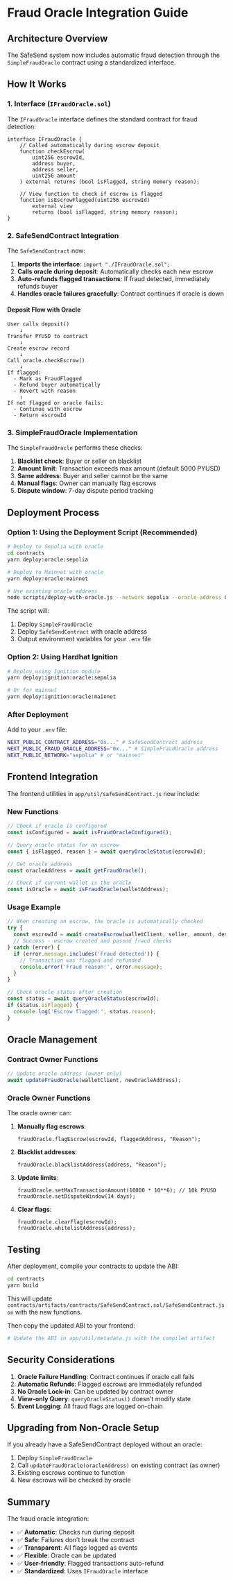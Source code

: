 # Fraud Oracle Integration Guide

## Architecture Overview

The SafeSend system now includes automatic fraud detection through the `SimpleFraudOracle` contract using a standardized interface.

## How It Works

### 1. Interface (`IFraudOracle.sol`)

The `IFraudOracle` interface defines the standard contract for fraud detection:

```solidity
interface IFraudOracle {
    // Called automatically during escrow deposit
    function checkEscrow(
        uint256 escrowId,
        address buyer,
        address seller,
        uint256 amount
    ) external returns (bool isFlagged, string memory reason);
    
    // View function to check if escrow is flagged
    function isEscrowFlagged(uint256 escrowId) 
        external view 
        returns (bool isFlagged, string memory reason);
}
```

### 2. SafeSendContract Integration

The `SafeSendContract` now:

1. **Imports the interface**: `import "./IFraudOracle.sol";`
2. **Calls oracle during deposit**: Automatically checks each new escrow
3. **Auto-refunds flagged transactions**: If fraud detected, immediately refunds buyer
4. **Handles oracle failures gracefully**: Contract continues if oracle is down

#### Deposit Flow with Oracle

```
User calls deposit()
    ↓
Transfer PYUSD to contract
    ↓
Create escrow record
    ↓
Call oracle.checkEscrow()
    ↓
If flagged:
  - Mark as FraudFlagged
  - Refund buyer automatically
  - Revert with reason
    ↓
If not flagged or oracle fails:
  - Continue with escrow
  - Return escrowId
```

### 3. SimpleFraudOracle Implementation

The `SimpleFraudOracle` performs these checks:

1. **Blacklist check**: Buyer or seller on blacklist
2. **Amount limit**: Transaction exceeds max amount (default 5000 PYUSD)
3. **Same address**: Buyer and seller cannot be the same
4. **Manual flags**: Owner can manually flag escrows
5. **Dispute window**: 7-day dispute period tracking

## Deployment Process

### Option 1: Using the Deployment Script (Recommended)

```bash
# Deploy to Sepolia with oracle
cd contracts
yarn deploy:oracle:sepolia

# Deploy to Mainnet with oracle
yarn deploy:oracle:mainnet

# Use existing oracle address
node scripts/deploy-with-oracle.js --network sepolia --oracle-address 0x...
```

The script will:
1. Deploy `SimpleFraudOracle`
2. Deploy `SafeSendContract` with oracle address
3. Output environment variables for your `.env` file

### Option 2: Using Hardhat Ignition

```bash
# Deploy using Ignition module
yarn deploy:ignition:oracle:sepolia

# Or for mainnet
yarn deploy:ignition:oracle:mainnet
```

### After Deployment

Add to your `.env` file:

```bash
NEXT_PUBLIC_CONTRACT_ADDRESS="0x..." # SafeSendContract address
NEXT_PUBLIC_FRAUD_ORACLE_ADDRESS="0x..." # SimpleFraudOracle address
NEXT_PUBLIC_NETWORK="sepolia" # or "mainnet"
```

## Frontend Integration

The frontend utilities in `app/util/safeSendContract.js` now include:

### New Functions

```javascript
// Check if oracle is configured
const isConfigured = await isFraudOracleConfigured();

// Query oracle status for an escrow
const { isFlagged, reason } = await queryOracleStatus(escrowId);

// Get oracle address
const oracleAddress = await getFraudOracle();

// Check if current wallet is the oracle
const isOracle = await isFraudOracle(walletAddress);
```

### Usage Example

```javascript
// When creating an escrow, the oracle is automatically checked
try {
  const escrowId = await createEscrow(walletClient, seller, amount, description);
  // Success - escrow created and passed fraud checks
} catch (error) {
  if (error.message.includes('Fraud detected')) {
    // Transaction was flagged and refunded
    console.error('Fraud reason:', error.message);
  }
}

// Check oracle status after creation
const status = await queryOracleStatus(escrowId);
if (status.isFlagged) {
  console.log('Escrow flagged:', status.reason);
}
```

## Oracle Management

### Contract Owner Functions

```javascript
// Update oracle address (owner only)
await updateFraudOracle(walletClient, newOracleAddress);
```

### Oracle Owner Functions

The oracle owner can:

1. **Manually flag escrows**:
   ```solidity
   fraudOracle.flagEscrow(escrowId, flaggedAddress, "Reason");
   ```

2. **Blacklist addresses**:
   ```solidity
   fraudOracle.blacklistAddress(address, "Reason");
   ```

3. **Update limits**:
   ```solidity
   fraudOracle.setMaxTransactionAmount(10000 * 10**6); // 10k PYUSD
   fraudOracle.setDisputeWindow(14 days);
   ```

4. **Clear flags**:
   ```solidity
   fraudOracle.clearFlag(escrowId);
   fraudOracle.whitelistAddress(address);
   ```

## Testing

After deployment, compile your contracts to update the ABI:

```bash
cd contracts
yarn build
```

This will update `contracts/artifacts/contracts/SafeSendContract.sol/SafeSendContract.json` with the new functions.

Then copy the updated ABI to your frontend:

```bash
# Update the ABI in app/util/metadata.js with the compiled artifact
```

## Security Considerations

1. **Oracle Failure Handling**: Contract continues if oracle call fails
2. **Automatic Refunds**: Flagged escrows are immediately refunded
3. **No Oracle Lock-in**: Can be updated by contract owner
4. **View-only Query**: `queryOracleStatus()` doesn't modify state
5. **Event Logging**: All fraud flags are logged on-chain

## Upgrading from Non-Oracle Setup

If you already have a SafeSendContract deployed without an oracle:

1. Deploy `SimpleFraudOracle`
2. Call `updateFraudOracle(oracleAddress)` on existing contract (as owner)
3. Existing escrows continue to function
4. New escrows will be checked by oracle

## Summary

The fraud oracle integration:
- ✅ **Automatic**: Checks run during deposit
- ✅ **Safe**: Failures don't break the contract
- ✅ **Transparent**: All flags logged as events
- ✅ **Flexible**: Oracle can be updated
- ✅ **User-friendly**: Flagged transactions auto-refund
- ✅ **Standardized**: Uses `IFraudOracle` interface
